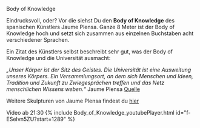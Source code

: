 Body of Knowledge

Eindrucksvoll, oder? Vor die siehst Du den __Body of Knowledge__ des spanischen Künstlers Jaume Plensa. 
Ganze 8 Meter ist der Body of Knowledge hoch und setzt sich zusammen aus einzelnen Buchstaben acht verschiedener Sprachen. 

Ein Zitat des Künstlers selbst beschreibt sehr gut, was der Body of Knowledge und die Universität ausmacht: 

_„Unser Körper ist der Sitz des Geistes. Die Universität ist eine Ausweitung unseres Körpers. 
Ein Versammlungsort, an dem sich Menschen und Ideen, Tradition und Zukunft zu Zwiegesprächen treffen und das Netz menschlichen Wissens weben.“_ 
Jaume Plensa [Quelle](https://www.kunst-im-oeffentlichen-raum-frankfurt.de/de/page28.html?id=433)

Weitere Skulpturen von Jaume Plensa findest du [hier](https://jaumeplensa.com/works-and-projects/sculpture)

Video ab 21:30
{% include Body_of_Knowledge_youtubePlayer.html id="f-ESeIvn5ZU?start=1289" %}
